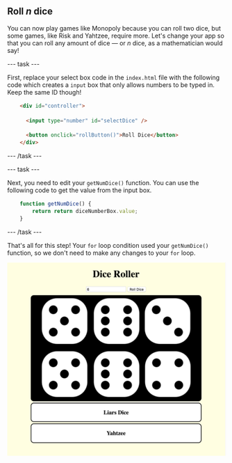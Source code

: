 ## Roll *n* dice

You can now play games like Monopoly because you can roll two dice, but some games, like Risk and Yahtzee, require more. Let's change your app so that you can roll any amount of dice — or *n* dice, as a mathematician would say!

--- task ---

First, replace your select box code in the `index.html` file with the following code which creates a `input` box that only allows numbers to be typed in. Keep the same ID though!

```html
    <div id="controller">

      <input type="number" id="selectDice" />

      <button onclick="rollButton()">Roll Dice</button>
    </div>
```

--- /task ---

--- task ---

Next, you need to edit your `getNumDice()` function. You can use the following code to get the value from the input box.

```javascript
    function getNumDice() {
        return return diceNumberBox.value;
    }
```

--- /task ---

That's all for this step! Your `for` loop condition used your `getNumDice()` function, so we don't need to make any changes to your `for` loop.

![Image of the project at the end of this step](images/step5Image.png)
